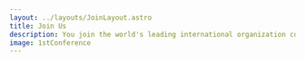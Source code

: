 ```yaml
---
layout: ../layouts/JoinLayout.astro
title: Join Us
description: You join the world's leading international organization committed to transforming the lives of women in Buddhist societies. Sakyadhita seeks to unite Buddhist women of diverse countries and traditions, to promote their welfare, and to facilitate their work for the benefit of humanity. We invite you to join us in developing comprehensive resources to globally assist Buddhist women in creating a better world.
image: 1stConference
---
```

